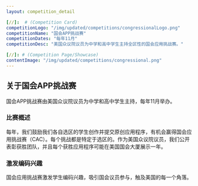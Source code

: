 ```yaml
---
layout: competition_detail

[//]:  # (Competition Card)
competitionLogo: "/img/updated/competitions/congressionalLogo.png"
competitionName: "国会APP挑战赛"
competitionDates: "每年11月"
competitionDesc: "美国众议院议员为中学和高中学生主持全区性的国会应用挑战赛。"

[//]: # (Competition Page/Showcase)
contentImage: "/img/updated/competitions/congressional.png"
---
```


## 关于国会APP挑战赛

国会APP挑战赛由美国众议院议员为中学和高中学生主持，每年11月举办。

### 比赛概述

每年，我们鼓励我们各自选区的学生创作并提交原创应用程序，有机会赢得国会应用挑战赛（CAC）。每个挑战都是特定于选区的。作为美国众议院议员，我们公开表彰获胜团队，并且每个获胜应用程序可能在美国国会大厦展示一年。

### 激发编码兴趣

国会应用挑战赛激发学生编码兴趣，吸引国会议员参与，触及美国的每一个角落。